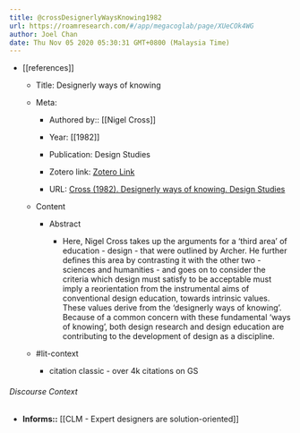 ```yaml
---
title: @crossDesignerlyWaysKnowing1982
url: https://roamresearch.com/#/app/megacoglab/page/XUeCOk4WG
author: Joel Chan
date: Thu Nov 05 2020 05:30:31 GMT+0800 (Malaysia Time)
---
```


- [[references]]

    - Title: Designerly ways of knowing

    - Meta:

        - Authored by:: [[Nigel Cross]]

        - Year: [[1982]]

        - Publication: Design Studies

        - Zotero link: [Zotero Link](zotero://select/items/1_DA4PPAGK)

        - URL: [Cross (1982). Designerly ways of knowing. Design Studies](https://linkinghub.elsevier.com/retrieve/pii/0142694X82900400)

    - Content

        - Abstract

            - Here, Nigel Cross takes up the arguments for a ‘third area’ of education - design - that were outlined by Archer. He further defines this area by contrasting it with the other two - sciences and humanities - and goes on to consider the criteria which design must satisfy to be acceptable must imply a reorientation from the instrumental aims of conventional design education, towards intrinsic values. These values derive from the ‘designerly ways of knowing’. Because of a common concern with these fundamental ‘ways of knowing’, both design research and design education are contributing to the development of design as a discipline.

    - #lit-context

        - citation classic - over 4k citations on GS

###### Discourse Context

- **Informs::** [[CLM - Expert designers are solution-oriented]]
